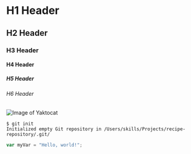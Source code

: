 # H1 Header
## H2 Header
### H3 Header
#### H4 Header
##### H5 Header
###### H6 Header
![Image of Yaktocat](https://octodex.github.com/images/yaktocat.png)

```
$ git init
Initialized empty Git repository in /Users/skills/Projects/recipe-repository/.git/
```
``` javascript
var myVar = "Hello, world!";
```
